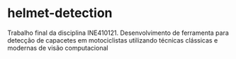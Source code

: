 # helmet-detection
Trabalho final da disciplina INE410121. Desenvolvimento de ferramenta para detecção de capacetes em motociclistas utilizando técnicas clássicas e modernas de visão computacional
